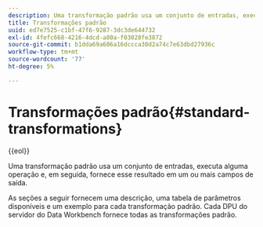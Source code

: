 ```yaml
---
description: Uma transformação padrão usa um conjunto de entradas, executa alguma operação e, em seguida, fornece esse resultado em um ou mais campos de saída.
title: Transformações padrão
uuid: ed7e7525-c1bf-47f6-9287-3dc3de644732
exl-id: 4fefc668-4216-4dcd-a80a-f03028fe3872
source-git-commit: b1dda69a606a16dccca30d2a74c7e63dbd27936c
workflow-type: tm+mt
source-wordcount: '77'
ht-degree: 5%

---
```


# Transformações padrão{#standard-transformations}

{{eol}}

Uma transformação padrão usa um conjunto de entradas, executa alguma operação e, em seguida, fornece esse resultado em um ou mais campos de saída.

As seções a seguir fornecem uma descrição, uma tabela de parâmetros disponíveis e um exemplo para cada transformação padrão. Cada DPU do servidor do Data Workbench fornece todas as transformações padrão.
